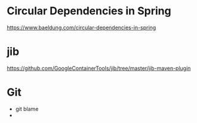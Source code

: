 # Circular Dependencies in Spring
https://www.baeldung.com/circular-dependencies-in-spring

# jib
https://github.com/GoogleContainerTools/jib/tree/master/jib-maven-plugin

# Git
- git blame
- 